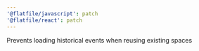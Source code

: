 ```yaml
---
'@flatfile/javascript': patch
'@flatfile/react': patch
---
```


Prevents loading historical events when reusing existing spaces

